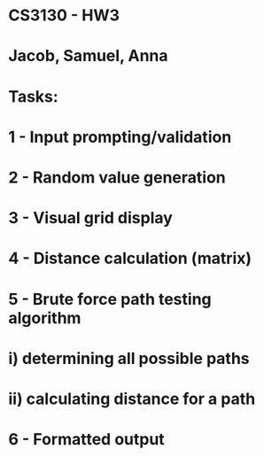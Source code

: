 # CS3130 - HW3
# Jacob, Samuel, Anna
# Tasks:
#  1 - Input prompting/validation
#  2 - Random value generation
#  3 - Visual grid display
#  4 - Distance calculation (matrix)
#  5 - Brute force path testing algorithm
#        i) determining all possible paths
#        ii) calculating distance for a path
#  6 - Formatted output
